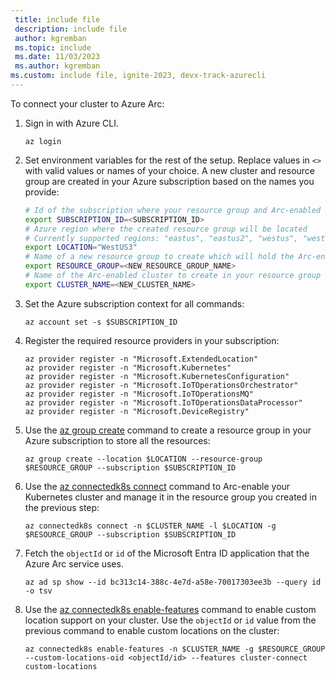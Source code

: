 ```yaml
---
 title: include file
 description: include file
 author: kgremban
 ms.topic: include
 ms.date: 11/03/2023
 ms.author: kgremban
ms.custom: include file, ignite-2023, devx-track-azurecli
---
```



To connect your cluster to Azure Arc:

1. Sign in with Azure CLI.

   ```azurecli
   az login
   ```

1. Set environment variables for the rest of the setup. Replace values in `<>` with valid values or names of your choice. A new cluster and resource group are created in your Azure subscription based on the names you provide:

   ```bash
   # Id of the subscription where your resource group and Arc-enabled cluster will be created
   export SUBSCRIPTION_ID=<SUBSCRIPTION_ID>
   # Azure region where the created resource group will be located
   # Currently supported regions: "eastus", "eastus2", "westus", "westus2", "westus3", "westeurope", or "northeurope"
   export LOCATION="WestUS3"
   # Name of a new resource group to create which will hold the Arc-enabled cluster and Azure IoT Operations resources
   export RESOURCE_GROUP=<NEW_RESOURCE_GROUP_NAME>
   # Name of the Arc-enabled cluster to create in your resource group
   export CLUSTER_NAME=<NEW_CLUSTER_NAME>
   ```

1. Set the Azure subscription context for all commands:

   ```azurecli
   az account set -s $SUBSCRIPTION_ID
   ```

1. Register the required resource providers in your subscription:

   ```azurecli
   az provider register -n "Microsoft.ExtendedLocation"
   az provider register -n "Microsoft.Kubernetes"
   az provider register -n "Microsoft.KubernetesConfiguration"
   az provider register -n "Microsoft.IoTOperationsOrchestrator"
   az provider register -n "Microsoft.IoTOperationsMQ"
   az provider register -n "Microsoft.IoTOperationsDataProcessor"
   az provider register -n "Microsoft.DeviceRegistry"
   ```

1. Use the [az group create](/cli/azure/group#az-group-create) command to create a resource group in your Azure subscription to store all the resources:

   ```azurecli
   az group create --location $LOCATION --resource-group $RESOURCE_GROUP --subscription $SUBSCRIPTION_ID
   ```

1. Use the [az connectedk8s connect](/cli/azure/connectedk8s#az-connectedk8s-connect) command to Arc-enable your Kubernetes cluster and manage it in the resource group you created in the previous step:

   ```azurecli
   az connectedk8s connect -n $CLUSTER_NAME -l $LOCATION -g $RESOURCE_GROUP --subscription $SUBSCRIPTION_ID
   ```

1. Fetch the `objectId` or `id` of the Microsoft Entra ID application that the Azure Arc service uses.

   ```azurecli
   az ad sp show --id bc313c14-388c-4e7d-a58e-70017303ee3b --query id -o tsv
   ```

1. Use the [az connectedk8s enable-features](/cli/azure/connectedk8s#az-connectedk8s-enable-features) command to enable custom location support on your cluster. Use the `objectId` or `id` value from the previous command to enable custom locations on the cluster:

    ```azurecli
    az connectedk8s enable-features -n $CLUSTER_NAME -g $RESOURCE_GROUP --custom-locations-oid <objectId/id> --features cluster-connect custom-locations
    ```
